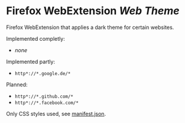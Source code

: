 # Firefox WebExtension _Web Theme_

Firefox WebExtension that applies a dark theme for certain websites.
 
Implemented completly:

* _none_
 
Implemented partly:

* `http*://*.google.de/*`

Planned:

* `http*://*.github.com/*`
* `http*://*.facebook.com/*`

Only CSS styles used, see [manifest.json](manifest.json).